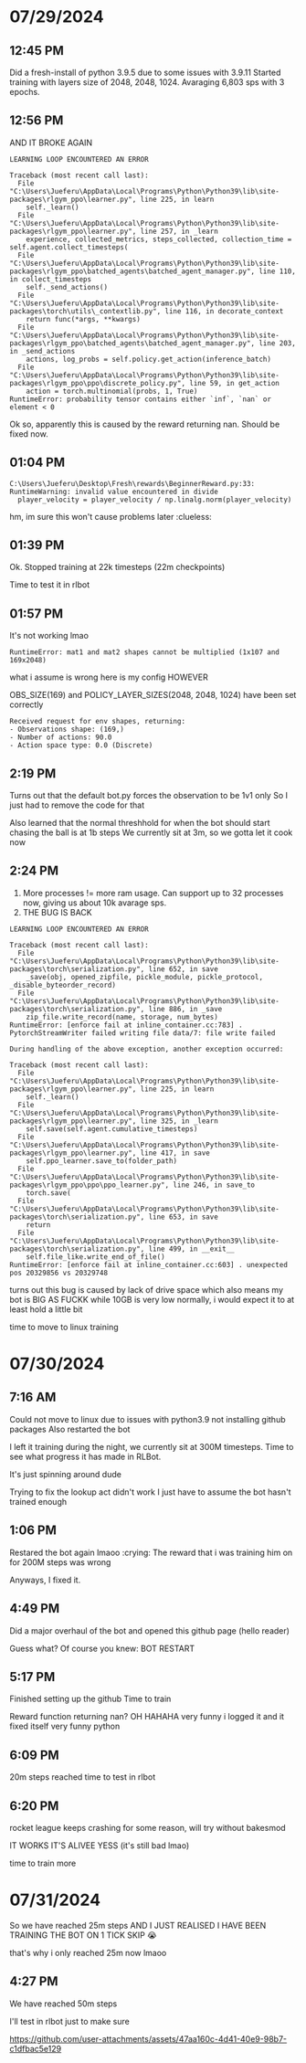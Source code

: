 # 07/29/2024
## 12:45 PM

Did a fresh-install of python 3.9.5 due to some issues with 3.9.11
Started training with layers size of 2048, 2048, 1024.
Avaraging 6,803 sps with 3 epochs.

## 12:56 PM

AND IT BROKE AGAIN

```
LEARNING LOOP ENCOUNTERED AN ERROR

Traceback (most recent call last):
  File "C:\Users\Jueferu\AppData\Local\Programs\Python\Python39\lib\site-packages\rlgym_ppo\learner.py", line 225, in learn
    self._learn()
  File "C:\Users\Jueferu\AppData\Local\Programs\Python\Python39\lib\site-packages\rlgym_ppo\learner.py", line 257, in _learn
    experience, collected_metrics, steps_collected, collection_time = self.agent.collect_timesteps(
  File "C:\Users\Jueferu\AppData\Local\Programs\Python\Python39\lib\site-packages\rlgym_ppo\batched_agents\batched_agent_manager.py", line 110, in collect_timesteps
    self._send_actions()
  File "C:\Users\Jueferu\AppData\Local\Programs\Python\Python39\lib\site-packages\torch\utils\_contextlib.py", line 116, in decorate_context
    return func(*args, **kwargs)
  File "C:\Users\Jueferu\AppData\Local\Programs\Python\Python39\lib\site-packages\rlgym_ppo\batched_agents\batched_agent_manager.py", line 203, in _send_actions
    actions, log_probs = self.policy.get_action(inference_batch)
  File "C:\Users\Jueferu\AppData\Local\Programs\Python\Python39\lib\site-packages\rlgym_ppo\ppo\discrete_policy.py", line 59, in get_action
    action = torch.multinomial(probs, 1, True)
RuntimeError: probability tensor contains either `inf`, `nan` or element < 0
```

Ok so, apparently this is caused by the reward returning nan.
Should be fixed now.

## 01:04 PM

```
C:\Users\Jueferu\Desktop\Fresh\rewards\BeginnerReward.py:33: RuntimeWarning: invalid value encountered in divide
  player_velocity = player_velocity / np.linalg.norm(player_velocity)
```
hm, im sure this won't cause problems later
:clueless:

## 01:39 PM

Ok. Stopped training at 22k timesteps (22m checkpoints)

Time to test it in rlbot

## 01:57 PM

It's not working lmao
```
RuntimeError: mat1 and mat2 shapes cannot be multiplied (1x107 and 169x2048)
```

what i assume is wrong here is my config
HOWEVER

OBS_SIZE(169) and POLICY_LAYER_SIZES(2048, 2048, 1024) have been set correctly
```
Received request for env shapes, returning:
- Observations shape: (169,)       
- Number of actions: 90.0
- Action space type: 0.0 (Discrete)
```

## 2:19 PM

Turns out that the default bot.py forces the observation to be 1v1 only
So I just had to remove the code for that

Also learned that the normal threshhold for when the bot should start chasing the ball is at 1b steps
We currently sit at 3m, so we gotta let it cook now

## 2:24 PM

1. More processes != more ram usage. Can support up to 32 processes now, giving us about 10k avarage sps.
2. THE BUG IS BACK

```
LEARNING LOOP ENCOUNTERED AN ERROR

Traceback (most recent call last):
  File "C:\Users\Jueferu\AppData\Local\Programs\Python\Python39\lib\site-packages\torch\serialization.py", line 652, in save
    _save(obj, opened_zipfile, pickle_module, pickle_protocol, _disable_byteorder_record)
  File "C:\Users\Jueferu\AppData\Local\Programs\Python\Python39\lib\site-packages\torch\serialization.py", line 886, in _save
    zip_file.write_record(name, storage, num_bytes)
RuntimeError: [enforce fail at inline_container.cc:783] . PytorchStreamWriter failed writing file data/7: file write failed

During handling of the above exception, another exception occurred:

Traceback (most recent call last):
  File "C:\Users\Jueferu\AppData\Local\Programs\Python\Python39\lib\site-packages\rlgym_ppo\learner.py", line 225, in learn
    self._learn()
  File "C:\Users\Jueferu\AppData\Local\Programs\Python\Python39\lib\site-packages\rlgym_ppo\learner.py", line 325, in _learn
    self.save(self.agent.cumulative_timesteps)
  File "C:\Users\Jueferu\AppData\Local\Programs\Python\Python39\lib\site-packages\rlgym_ppo\learner.py", line 417, in save
    self.ppo_learner.save_to(folder_path)
  File "C:\Users\Jueferu\AppData\Local\Programs\Python\Python39\lib\site-packages\rlgym_ppo\ppo\ppo_learner.py", line 246, in save_to
    torch.save(
  File "C:\Users\Jueferu\AppData\Local\Programs\Python\Python39\lib\site-packages\torch\serialization.py", line 653, in save
    return
  File "C:\Users\Jueferu\AppData\Local\Programs\Python\Python39\lib\site-packages\torch\serialization.py", line 499, in __exit__
    self.file_like.write_end_of_file()
RuntimeError: [enforce fail at inline_container.cc:603] . unexpected pos 20329856 vs 20329748
```

turns out this bug is caused by lack of drive space
which also means my bot is BIG AS FUCKK
while 10GB is very low normally, i would expect it to at least hold a little bit

time to move to linux training

# 07/30/2024
## 7:16 AM

Could not move to linux due to issues with python3.9 not installing github packages
Also restarted the bot

I left it training during the night, we currently sit at 300M timesteps.
Time to see what progress it has made in RLBot.

It's just spinning around dude

Trying to fix the lookup act didn't work
I just have to assume the bot hasn't trained enough

## 1:06 PM
Restared the bot again lmaoo :crying:
The reward that i was training him on for 200M steps was wrong

Anyways, I fixed it.

## 4:49 PM
Did a major overhaul of the bot and opened this github page (hello reader)

Guess what? Of course you knew: BOT RESTART

## 5:17 PM
Finished setting up the github
Time to train

Reward function returning nan?
OH HAHAHA
very funny
i logged it and it fixed itself
very funny python

## 6:09 PM
20m steps reached
time to test in rlbot

## 6:20 PM
rocket league keeps crashing for some reason, will try without bakesmod

IT WORKS
IT'S ALIVEE YESS
(it's still bad lmao)

time to train more

# 07/31/2024

So we have reached 25m steps AND I JUST REALISED I HAVE BEEN TRAINING THE BOT ON 1 TICK SKIP
:sob:

that's why i only reached 25m now
lmaoo

## 4:27 PM

We have reached 50m steps

I'll test in rlbot just to make sure

https://github.com/user-attachments/assets/47aa160c-4d41-40e9-98b7-c1dfbac5e129
